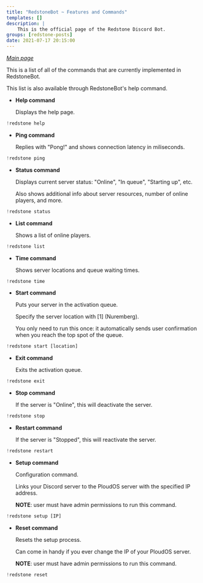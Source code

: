 ```yaml
---
title: "RedstoneBot ~ Features and Commands"
templates: []
description: |
    This is the official page of the Redstone Discord Bot.
groups: [redstone-posts]
date: 2021-07-17 20:15:00
--- 
```


[*Main page*](/redstone)

This is a list of all of the commands that are currently implemented in RedstoneBot.

This list is also available through RedstoneBot's help command. 


* **Help command**

    Displays the help page.

```js
!redstone help
```
* **Ping command**

    Replies with "Pong!" and shows connection   latency in miliseconds.


```js
!redstone ping
```

* **Status command**

    Displays current server status: "Online", "In queue", "Starting up", etc.

    Also shows additional info about server resources, number of online players, and more.

```js
!redstone status
```

* **List command**

    Shows a list of online players.    

```js
!redstone list
```


* **Time command**

    Shows server locations and queue waiting times.

```js
!redstone time
```

* **Start command**

    Puts your server in the activation queue.

    Specify the server location with [1] (Nuremberg).

    You only need to run this once: it automatically sends user confirmation when you reach the top spot of the queue.


```js
!redstone start [location]
```

* **Exit command**

    Exits the activation queue.

```js
!redstone exit
```

* **Stop command**

    If the server is "Online", this will deactivate the server.

```js
!redstone stop
```

* **Restart command**

    If the server is "Stopped", this will reactivate the server.

```js
!redstone restart
```

* **Setup command**

    Configuration command.

    Links your Discord server to the PloudOS server with the specified IP address.

    **NOTE**: user must have admin permissions to run this command.


```js
!redstone setup [IP]
```

* **Reset command**

    Resets the setup process.

    Can come in handy if you ever change the IP of your PloudOS server.

    **NOTE**: user must have admin permissions to run this command.

```js
!redstone reset
```



